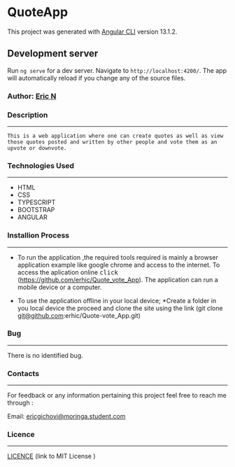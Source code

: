# QuoteApp

This project was generated with [Angular CLI](https://github.com/angular/angular-cli) version 13.1.2.

## Development server

Run `ng serve` for a dev server. Navigate to `http://localhost:4200/`. The app will automatically reload if you change any of the source files.

### Author:  [Eric N](https://github.com/erhic/Quote_App)

### Description
----
    This is a web application where one can create quotes as well as view those quotes posted and written by other people and vote them as an upvote or downvote.

 <!-- ### Demo
<img src="licence/.gif"> -->





### Technologies Used
----
- HTML
- CSS
- TYPESCRIPT
- BOOTSTRAP
- ANGULAR

### Installion Process
----
* To run the application ,the required tools required is mainly a browser application example like google chrome and access to the internet. To access the aplication online <kbd>click</kbd> (https://github.com/erhic/Quote_vote_App).
The application can run a mobile device or a computer.

* To use the application offline in your local device;
*Create a folder in you local device the proceed and clone the site using the link (git clone git@github.com:erhic/Quote-vote_App.git)
### Bug
----
There is no identified bug.
### Contacts
----
For feedback or any information pertaining this project feel free to reach me through :

Email: ericgichovi@moringa.student.com

### Licence 
---

[ LICENCE](LICENSE) 
 (link to MIT License )

